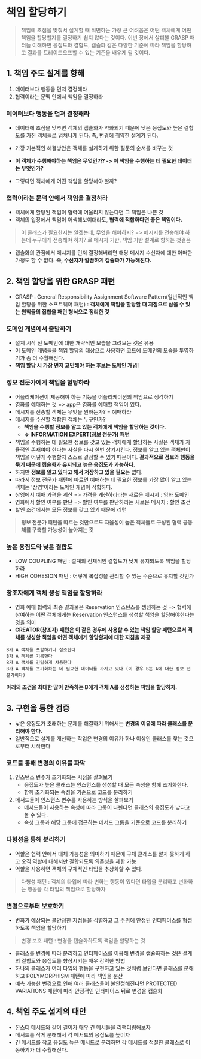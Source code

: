 # 책임 할당하기
> 책임에 초점을 맞춰서 설계할 때 직면하는 가장 큰 어려움은 어떤 객체에게 어떤 책임을 할당할지를 결정하기 쉽지 않다는 것이다. 이번 장에서 살펴볼 GRASP 패터늘 이해하면 응집도와 결합도, 캡슐화 같은 다양한 기준에 따라 책임을 할당하고 결과를 트레이드오프할 수 있는 기준을 배우게 될 것이다.

## 1. 책임 주도 설계를 향해
1. 데이터보다 행동을 먼저 결정해라
2. 협력이라는 문맥 안에서 책임을 결정하라

### 데이터보다 행동을 먼저 결정해라
- 데이터에 초점을 맞추면 객체의 캡슐화가 약화되기 때문에 낮은 응집도와 높은 결합도를 가진 객체들로 넘쳐나게 된다. 즉, 변경에 취약한 설계가 된다.

- 가장 기본적인 해결방안은 객체를 설계하기 위한 질문의 순서를 바꾸는 것
- **이 객체가 수행해야하는 책임은 무엇인가? -> 이 책임을 수행하는 데 필요한 데이터는 무엇인가?**
- 그렇다면 객체에게 어떤 책임을 할당해야 할까?

### 협력이라는 문맥 안에서 책임을 결정하라
- 객체에게 할당된 책임이 협력에 어울리지 않는다면 그 책임은 나쁜 것
- 객체의 입장에서 책임이 어색해보이더라도, **협력에 적합하다면 좋은 책임이다.**

> 이 클래스가 필요한지는 알겠는데, 무엇을 해야하지? => 메시지를 전송해야 하는데 누구에게 전송해야 하지? 로 메시지 기반, 책임 기반 설계로 향하는 첫걸음

- 캡슐화의 관점에서 메시지를 먼저 결정해버리면 해당 메시지 수신자에 대한 어떠한 가정도 할 수 없다. **즉, 수신자가 깔끔하게 캡슐화가 가능해진다.**

## 2. 책임 할당을 위한 GRASP 패턴
- GRASP : General Responsibility Assignment Software Pattern(일반적인 책임 할당을 위한 소프트웨어 패턴) : **객체에게 책임을 할당할 때 지침으로 삼을 수 있는 원칙들의 집합을 패턴 형식으로 정리한 것**

### 도메인 개념에서 출발하기
- 설계 시작 전 도메인에 대한 개략적인 모습을 그려보는 것은 유용
- 이 도메인 개념들을 책임 할당의 대상으로 사용하면 코드에 도메인의 모습을 투영하기가 좀 더 수월해진다.
- **책임 할당 시 가장 먼저 고민해야 하는 후보는 도메인 개념!**

### 정보 전문가에게 책임을 할당하라
- 어플리케이션이 제공해야 하는 기능을 어플리케이션의 책임으로 생각하기
- 영화를 예매하는 것 => app은 영화를 예매할 책임이 있다.
- 메시지를 전송할 객체는 무엇을 원하는가? = 예매하라
- 메시지를 수신할 적합한 객체는 누구인가?
  - **책임을 수행할 정보를 알고 있는 객체에게 책임을 할당하는 것이다.**
  - **=> INFORMATION EXPERT(정보 전문가) 패턴**
- 책임을 수행하는 데 필요한 정보를 갖고 있는 객체에게 할당하는 사실은 객체가 자율적인 존재여야 한다는 사실을 다시 한번 상기시킨다. 정보를 알고 있는 객체만이 책임을 어떻게 수행할지 스스로 결정할 수 있기 때문이다. **결과적으로 정보와 행동을 묶기 때문에 캡슐화가 유지되고 높은 응집도가 가능하다.**
- 하지만 **정보를 알고 있다고 해서 저장하고 있을 필요**는 없다. 
- 따라서 정보 전문가 패턴에 따르면 예매하는 데 필요한 정보를 가장 많이 알고 있는 객체는 '상영'이라는 도메인 개념이 적합하다.
- 상영에서 예매 가격을 계산 => 가격을 계산하라라는 새로운 메시지 : 영화 도메인
- 영화에서 할인 여부를 판단 => 할인 여부를 판단하라는 새로운 메시지 : 할인 조건
- 할인 조건에서는 모든 정보를 갖고 있기 때문에 리턴
> **정보 전문가 패턴을 따르는 것만으로도 자율성이 높은 객체들로 구성된 협력 공동체를 구축할 가능성이 높아지는 것**

### 높은 응집도와 낮은 결합도
- LOW COUPLING 패턴 : 설계의 전체적인 결합도가 낮게 유지되도록 책임을 할당하라
- HIGH COHESION 패턴 : 어떻게 복잡성을 관리할 수 있는 수준으로 유지할 것인가

### 창조자에게 객체 생성 책임을 할당하라
- 영화 예매 협력의 최종 결과물은 Reservation 인스턴스를 생성하는 것 => 협력에 참여하는 어떤 객체에게는 Reservation 인스턴스를 생성할 책임을 할당해야한다는 것을 의미
- **CREATOR(창조자) 패턴은 이 같은 경우에 사용할 수 있는 책임 할당 패턴으로서 객체를 생성할 책임을 어떤 객체에게 할당할지에 대한 지침을 제공**

```
B가 A 객체를 포함하거나 참조한다
B가 A 객체를 기록한다
B가 A 객체를 긴밀하게 사용한다
B가 A 객체를 초기화하는 데 필요한 데이터를 가지고 있다 (이 경우 B는 A에 대한 정보 전문가이다)
```
**아래의 조건을 최대한 많이 만족하는 B에게 객체 A를 생성하는 책임을 할당하자.**

## 3. 구현을 통한 검증
- 낮은 응집도가 초래하는 문제를 해결하기 위해서는 **변경의 이유에 따라 클래스를 분리해야 한다.**
- 일반적으로 설계를 개선하는 작업은 변경의 이유가 하나 이상인 클래스를 찾는 것으로부터 시작한다

### 코드를 통해 변경의 이유를 파악
1. 인스턴스 변수가 초기화되는 시점을 살펴보기
   - 응집도가 높은 클래스는 인스턴스를 생성할 때 모든 속성을 함께 초기화한다.
   - 함께 초기화되는 속성을 기준으로 코드를 분리하기
2. 메서드들이 인스턴스 변수를 사용하는 방식을 살펴보기
   - 메서드들이 사용하는 속성에 따라 그룹이 나뉜다면 클래스의 응집도가 낮다고 볼 수 있다.
   - 속성 그룹과 해당 그룹에 접근하는 메서드 그룹을 기준으로 코드를 분리하기

### 다형성을 통해 분리하기
- 역할은 협력 안에서 대체 가능성을 의미하기 때문에 구체 클래스를 알지 못하게 하고 오직 역할에 대해서만 결합되도록 의존성을 제한 가능
- 역할을 사용하면 객체의 구체적인 타입을 추상화할 수 있다.
> 다형성 패턴 : 객체의 타입에 따라 변하는 행동이 있다면 타입을 분리하고 변화하는 행동을 각 타입의 책임으로 할당하자

### 변경으로부터 보호하기
- 변화가 예상되는 불안정한 지점들을 식별하고 그 주위에 안정된 인터페이스를 형성하도록 책임을 할당하기
> 변경 보호 패턴 : 변경을 캡슐화하도록 책임을 할당하는 것

- 클래스를 변경에 따라 분리하고 인터페이스를 이용해 변경을 캡슐화하는 것은 설계의 결합도와 응집도를 향상시키는 매우 강력한 방법
- 하나의 클래스가 여러 타입의 행동을 구현하고 있는 것처럼 보인다면 클래스를 분해하고 POLYMORPHISM 패턴에 따라 책임을 분산
- 예측 가능한 변경으로 인해 여러 클래스들이 불안정해진다면 PROTECTED VARIATIONS 패턴에 따라 안정적인 인터페이스 뒤로 변경을 캡슐화

## 4. 책임 주도 설계의 대안
- 몬스터 메서드와 같이 길이가 매우 긴 메서들을 리팩터링해보자
- 메서드를 작게 분해해서 각 메서드의 응집도를 높이자
- 긴 메서드를 작고 응집도 높은 메서드로 분리하면 각 메서드를 적절한 클래스로 이동하기가 더 수월해진다.
